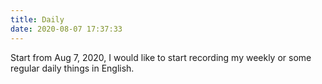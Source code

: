 ```yaml
---
title: Daily
date: 2020-08-07 17:37:33
---
```


Start from Aug 7, 2020, I would like to start recording my weekly or some regular daily things in English.


